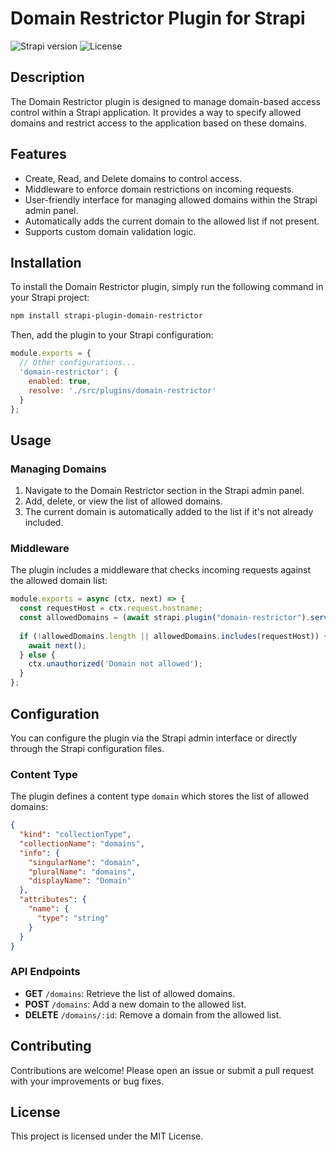 # Domain Restrictor Plugin for Strapi

![Strapi version](https://img.shields.io/badge/Strapi-4.x-green.svg)
![License](https://img.shields.io/github/license/AndrocodeFr/domain-restrictor)

## Description

The Domain Restrictor plugin is designed to manage domain-based access control within a Strapi application. It provides a way to specify allowed domains and restrict access to the application based on these domains.

## Features

- Create, Read, and Delete domains to control access.
- Middleware to enforce domain restrictions on incoming requests.
- User-friendly interface for managing allowed domains within the Strapi admin panel.
- Automatically adds the current domain to the allowed list if not present.
- Supports custom domain validation logic.

## Installation

To install the Domain Restrictor plugin, simply run the following command in your Strapi project:

```bash
npm install strapi-plugin-domain-restrictor
```

Then, add the plugin to your Strapi configuration:

```javascript
module.exports = {
  // Other configurations...
  'domain-restrictor': {
    enabled: true,
    resolve: './src/plugins/domain-restrictor'
  }
};
```

## Usage

### Managing Domains

1. Navigate to the Domain Restrictor section in the Strapi admin panel.
2. Add, delete, or view the list of allowed domains.
3. The current domain is automatically added to the list if it's not already included.

### Middleware

The plugin includes a middleware that checks incoming requests against the allowed domain list:

```javascript
module.exports = async (ctx, next) => {
  const requestHost = ctx.request.hostname;
  const allowedDomains = (await strapi.plugin("domain-restrictor").service("domain").find(ctx.query)).map(domain => domain.name);
  
  if (!allowedDomains.length || allowedDomains.includes(requestHost)) {
    await next();
  } else {
    ctx.unauthorized('Domain not allowed');
  }
};
```

## Configuration

You can configure the plugin via the Strapi admin interface or directly through the Strapi configuration files.

### Content Type

The plugin defines a content type `domain` which stores the list of allowed domains:

```json
{
  "kind": "collectionType",
  "collectionName": "domains",
  "info": {
    "singularName": "domain",
    "pluralName": "domains",
    "displayName": "Domain"
  },
  "attributes": {
    "name": {
      "type": "string"
    }
  }
}
```

### API Endpoints

- **GET** `/domains`: Retrieve the list of allowed domains.
- **POST** `/domains`: Add a new domain to the allowed list.
- **DELETE** `/domains/:id`: Remove a domain from the allowed list.

## Contributing

Contributions are welcome! Please open an issue or submit a pull request with your improvements or bug fixes.

## License

This project is licensed under the MIT License.
